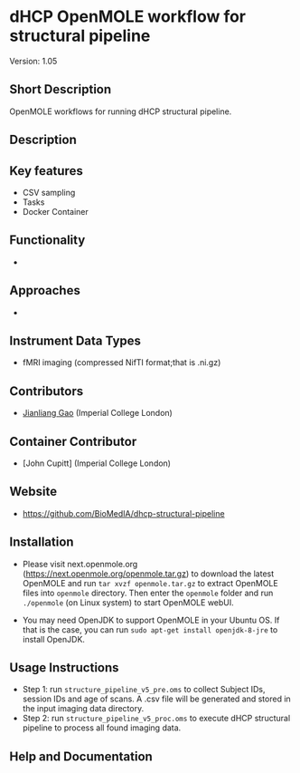 # dHCP OpenMOLE workflow for structural pipeline 
Version: 1.05

## Short Description
OpenMOLE workflows for running dHCP structural pipeline.
## Description


## Key features
- CSV sampling
- Tasks
- Docker Container
## Functionality
- 
## Approaches
- 
## Instrument Data Types
- fMRI imaging (compressed NifTI format;that is  .ni.gz)

## Contributors
- [Jianliang Gao](https://github.com/jianlianggao) (Imperial College London)

## Container Contributor
- [John Cupitt] (Imperial College London)

## Website
- https://github.com/BioMedIA/dhcp-structural-pipeline

## Installation
- Please visit next.openmole.org (https://next.openmole.org/openmole.tar.gz) to download the latest OpenMOLE and run `tar xvzf openmole.tar.gz` to
extract OpenMOLE files into `openmole` directory. Then enter the `openmole` folder and run `./openmole` (on Linux system) to start OpenMOLE webUI.

- You may need OpenJDK to support OpenMOLE in your Ubuntu OS. If that is the case, you can run `sudo apt-get install openjdk-8-jre` to install OpenJDK.
## Usage Instructions
- Step 1: run `structure_pipeline_v5_pre.oms` to collect Subject IDs, session IDs and age of scans. A .csv file will be generated and stored in the input imaging data
directory.
- Step 2: run `structure_pipeline_v5_proc.oms` to execute dHCP structural pipeline to process all found imaging data.
## Help and Documentation
